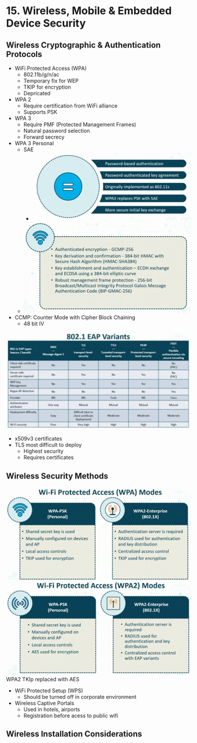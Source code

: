 # 15. Wireless, Mobile & Embedded Device Security

## Wireless Cryptographic & Authentication Protocols
- WiFi Protected Access (WPA)
	- 802.11b/g/n/ac
	- Temporary fix for WEP
	- TKIP for encryption
	- Depricated
- WPA 2
	- Require certification from WiFi alliance
	- Supports PSK
- WPA 3
	- Require PMF (Protected Management Frames)
	- Natural password selection
	- Forward secrecy
- WPA 3 Personal
	- SAE
		- ![](../ZZ%20-%20Pasted%20Images/Pasted%20image%2020221013184234.png)
	- ![](../ZZ%20-%20Pasted%20Images/Pasted%20image%2020221013184305.png)
- CCMP: Counter Mode with Cipher Block Chaining
	- 48 bit IV

![](../ZZ%20-%20Pasted%20Images/Pasted%20image%2020221013183826.png)
- x509v3 certificates
- TLS most difficult to deploy
	- Highest security
	- Requires certificates


## Wireless Security Methods

![](../ZZ%20-%20Pasted%20Images/Pasted%20image%2020221013190902.png)
![](../ZZ%20-%20Pasted%20Images/Pasted%20image%2020221013190935.png)
WPA2 TKIp replaced with AES
- WiFi Protected Setup (WPS)
	- Should be turned off in corporate environment
- Wireless Captive Portals
	- Used in hotels, airports
	- Registration before acess to public wifi

## Wireless Installation Considerations

